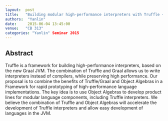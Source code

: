 ```yaml
--- 
layout:  post 
title:   "Building modular high-performance interpreters with Truffle + OA"
authors:  "Yanlin"
date:     2015-06-04 13:45:00
venue:   "CB 313"
categories: "Yanlin" Seminar 2015
--- 
```

## Abstract

Truffle is a framework for building high-performance interpreters,
based on the new Graal JVM. The combination of Truffle and Graal
allows us to write interpreters instead of compilers, while preserving
high performance. Our proposal is to combine the benefits of
Truffle/Graal and Object Algebras in a Framework for rapid prototyping
of high-performance language implementations.  The key idea is to use
Object Algebras to develop product lines for modular language
components, including Truffle interpreters. We believe the combination
of Truffle and Object Algebras will accelerate the development of
Truffle interpreters and allow easy development of languages in the
JVM.

